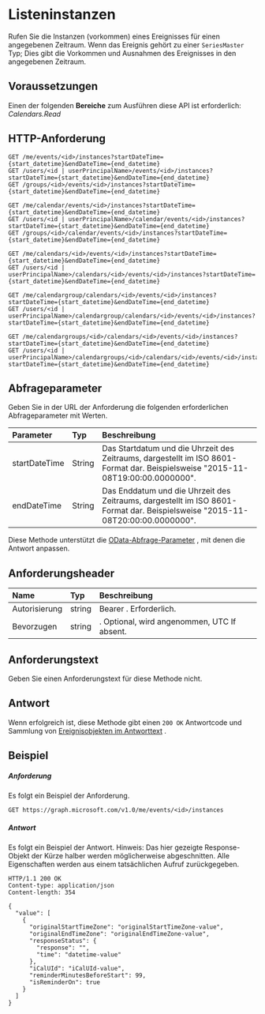 # <a name="list-instances"></a>Listeninstanzen

Rufen Sie die Instanzen (vorkommen) eines Ereignisses für einen angegebenen Zeitraum. Wenn das Ereignis gehört zu einer `SeriesMaster` Typ; Dies gibt die Vorkommen und Ausnahmen des Ereignisses in den angegebenen Zeitraum.

## <a name="prerequisites"></a>Voraussetzungen
Einen der folgenden **Bereiche** zum Ausführen diese API ist erforderlich: *Calendars.Read*
## <a name="http-request"></a>HTTP-Anforderung
<!-- { "blockType": "ignored" } -->
```http
GET /me/events/<id>/instances?startDateTime={start_datetime}&endDateTime={end_datetime}
GET /users/<id | userPrincipalName>/events/<id>/instances?startDateTime={start_datetime}&endDateTime={end_datetime}
GET /groups/<id>/events/<id>/instances?startDateTime={start_datetime}&endDateTime={end_datetime}

GET /me/calendar/events/<id>/instances?startDateTime={start_datetime}&endDateTime={end_datetime}
GET /users/<id | userPrincipalName>/calendar/events/<id>/instances?startDateTime={start_datetime}&endDateTime={end_datetime}
GET /groups/<id>/calendar/events/<id>/instances?startDateTime={start_datetime}&endDateTime={end_datetime}

GET /me/calendars/<id>/events/<id>/instances?startDateTime={start_datetime}&endDateTime={end_datetime}
GET /users/<id | userPrincipalName>/calendars/<id>/events/<id>/instances?startDateTime={start_datetime}&endDateTime={end_datetime}

GET /me/calendargroup/calendars/<id>/events/<id>/instances?startDateTime={start_datetime}&endDateTime={end_datetime}
GET /users/<id | userPrincipalName>/calendargroup/calendars/<id>/events/<id>/instances?startDateTime={start_datetime}&endDateTime={end_datetime}

GET /me/calendargroups/<id>/calendars/<id>/events/<id>/instances?startDateTime={start_datetime}&endDateTime={end_datetime}
GET /users/<id | userPrincipalName>/calendargroups/<id>/calendars/<id>/events/<id>/instances?startDateTime={start_datetime}&endDateTime={end_datetime}
```
## <a name="query-parameters"></a>Abfrageparameter

Geben Sie in der URL der Anforderung die folgenden erforderlichen Abfrageparameter mit Werten.

| Parameter    | Typ   |Beschreibung|
|:---------------|:--------|:----------|
|startDateTime|String|Das Startdatum und die Uhrzeit des Zeitraums, dargestellt im ISO 8601-Format dar. Beispielsweise "2015-11-08T19:00:00.0000000".|
|endDateTime|String|Das Enddatum und die Uhrzeit des Zeitraums, dargestellt im ISO 8601-Format dar. Beispielsweise "2015-11-08T20:00:00.0000000".|

Diese Methode unterstützt die [OData-Abfrage-Parameter](http://graph.microsoft.io/docs/overview/query_parameters) , mit denen die Antwort anpassen.
## <a name="request-headers"></a>Anforderungsheader
| Name       | Typ | Beschreibung|
|:-----------|:------|:----------|
| Autorisierung  | string  | Bearer <token>. Erforderlich. |
| Bevorzugen | string | <Time zone>. Optional, wird angenommen, UTC If absent.|

## <a name="request-body"></a>Anforderungstext
Geben Sie einen Anforderungstext für diese Methode nicht.
## <a name="response"></a>Antwort
Wenn erfolgreich ist, diese Methode gibt einen `200 OK` Antwortcode und Sammlung von [Ereignisobjekten im Antworttext](../resources/event.md) .
## <a name="example"></a>Beispiel
##### <a name="request"></a>Anforderung
Es folgt ein Beispiel der Anforderung.
<!-- {
  "blockType": "request",
  "name": "get_instances"
}-->
```http
GET https://graph.microsoft.com/v1.0/me/events/<id>/instances
```
##### <a name="response"></a>Antwort
Es folgt ein Beispiel der Antwort. Hinweis: Das hier gezeigte Response-Objekt der Kürze halber werden möglicherweise abgeschnitten. Alle Eigenschaften werden aus einem tatsächlichen Aufruf zurückgegeben.
<!-- {
  "blockType": "response",
  "truncated": true,
  "@odata.type": "microsoft.graph.event",
  "isCollection": true
} -->
```http
HTTP/1.1 200 OK
Content-type: application/json
Content-length: 354

{
  "value": [
    {
      "originalStartTimeZone": "originalStartTimeZone-value",
      "originalEndTimeZone": "originalEndTimeZone-value",
      "responseStatus": {
        "response": "",
        "time": "datetime-value"
      },
      "iCalUId": "iCalUId-value",
      "reminderMinutesBeforeStart": 99,
      "isReminderOn": true
    }
  ]
}
```

<!-- uuid: 8fcb5dbc-d5aa-4681-8e31-b001d5168d79
2015-10-25 14:57:30 UTC -->
<!-- {
  "type": "#page.annotation",
  "description": "List instances",
  "keywords": "",
  "section": "documentation",
  "tocPath": ""
}-->
